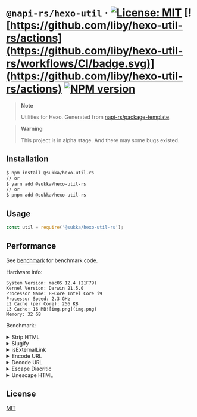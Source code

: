 # `@napi-rs/hexo-util` · [![License: MIT](https://img.shields.io/badge/License-MIT-blue.svg)](https://opensource.org/licenses/MIT) [![https://github.com/liby/hexo-util-rs/actions](https://github.com/liby/hexo-util-rs/workflows/CI/badge.svg)](https://github.com/liby/hexo-util-rs/actions) [![NPM version](https://badge.fury.io/js/@sukka%2Fhexo-util-rs.svg)](https://www.npmjs.com/package/@sukka/hexo-util-rs)

> **Note**
> 
> Utilities for Hexo.
> Generated from [napi-rs/package-template](https://github.com/napi-rs/package-template).

> **Warning**
> 
> This project is in alpha stage. And there may some bugs existed.

## Installation

``` bash
$ npm install @sukka/hexo-util-rs
// or
$ yarn add @sukka/hexo-util-rs
// or
$ pnpm add @sukka/hexo-util-rs
```

## Usage

``` js
const util = require('@sukka/hexo-util-rs');
```

## Performance

See [benchmark](https://github.com/liby/hexo-util-rs/tree/main/benchmark) for benchmark code.

Hardware info:
```
System Version: macOS 12.4 (21F79)
Kernel Version: Darwin 21.5.0
Processor Name: 8-Core Intel Core i9
Processor Speed: 2.3 GHz
L2 Cache (per Core): 256 KB
L3 Cache: 16 MB![img.png](img.png)
Memory: 32 GB
```

Benchmark:

<details>
<summary>Strip HTML</summary>

```
❯ yarn bench
Running "mini fixture" suite...
Progress: 100%

  hexo-util-rs-buffer:
    1 343 399 ops/s, ±0.55%   | 12.9% slower

  hexo-util-rs:
    1 542 449 ops/s, ±0.44%   | fastest

  hexo-util:
    933 979 ops/s, ±1.30%     | 39.45% slower

  striptags:
    466 526 ops/s, ±1.55%     | 69.75% slower

  string-strip-html:
    13 805 ops/s, ±11.48%      | slowest, 99.1% slower

Finished 5 cases!
  Fastest: hexo-util-rs
  Slowest: string-strip-html
Running "large fixture" suite...
Progress: 100%

  hexo-util-rs-buffer:
    816 ops/s, ±2.62%   | fastest

  hexo-util-rs:
    631 ops/s, ±3.68%   | 22.67% slower

  hexo-util:
    285 ops/s, ±4.13%   | 65.07% slower

  striptags:
    141 ops/s, ±1.45%   | 82.72% slower

  string-strip-html:
    7 ops/s, ±8.74%     | slowest, 99.14% slower

Finished 5 cases!
  Fastest: hexo-util-rs-buffer
  Slowest: string-strip-html
```
</details>


<details>
<summary>Slugify</summary>

```
❯ yarn bench
Running "slugify and escape diacritic" suite...
Progress: 100%

  hexo-util-rs:
    1 104 153 ops/s, ±0.30%   | fastest

  hexo-util:
    255 709 ops/s, ±0.61%     | slowest, 76.84% slower

Finished 2 cases!
  Fastest: hexo-util-rs
  Slowest: hexo-util
```
</details>


<details>
<summary>isExternalLink</summary>

```
❯ yarn bench
Running "Internal absolute url" suite...
Progress: 50%

  hexo-util-rs:
    1 038 833 ops/s, ±0.37% 
Progress: 100%

  hexo-util-rs:
    1 038 833 ops/s, ±0.37%   | fastest

  hexo-util:
    214 596 ops/s, ±0.30%     | slowest, 79.34% slower

Finished 2 cases!
  Fastest: hexo-util-rs
  Slowest: hexo-util
Running "External absolute url" suite...
Progress: 50%

  hexo-util-rs:
    953 787 ops/s, ±0.41% 
Progress: 100%

  hexo-util-rs:
    953 787 ops/s, ±0.41%   | fastest

  hexo-util:
    203 306 ops/s, ±0.45%   | slowest, 78.68% slower

Finished 2 cases!
  Fastest: hexo-util-rs
  Slowest: hexo-util
Running "Relative absolute url" suite...
Progress: 50%

  hexo-util-rs:
    42 956 520 ops/s, ±0.87% 
Progress: 100%

  hexo-util-rs:
    42 956 520 ops/s, ±0.87%   | fastest

  hexo-util:
    18 071 147 ops/s, ±0.63%   | slowest, 57.93% slower

Finished 2 cases!
  Fastest: hexo-util-rs
  Slowest: hexo-util
```
</details>

<details>
<summary>Encode URL</summary>

```
❯ yarn bench
Running "Encode URL - auth" suite...
Progress: 50%

  hexo-util-rs:
    1 299 520 ops/s, ±0.86% 
Progress: 100%

  hexo-util-rs:
    1 299 520 ops/s, ±0.86%   | fastest

  hexo-util:
    255 364 ops/s, ±0.92%     | slowest, 80.35% slower

Finished 2 cases!
  Fastest: hexo-util-rs
  Slowest: hexo-util
Running "Encode URL - Internationalized domain name" suite...
Progress: 50%

  hexo-util-rs:
    599 196 ops/s, ±0.87% 
Progress: 100%

  hexo-util-rs:
    599 196 ops/s, ±0.87%   | fastest

  hexo-util:
    177 869 ops/s, ±1.89%   | slowest, 70.32% slower

Finished 2 cases!
  Fastest: hexo-util-rs
  Slowest: hexo-util
Running "Encode URL - path with unicode" suite...
Progress: 50%

  hexo-util-rs:
    1 348 834 ops/s, ±1.38% 
Progress: 100%

  hexo-util-rs:
    1 348 834 ops/s, ±1.38%   | fastest

  hexo-util:
    1 111 192 ops/s, ±7.06%   | slowest, 17.62% slower

Finished 2 cases!
  Fastest: hexo-util-rs
  Slowest: hexo-util
```
</details>

<details>
<summary>Decode URL</summary>

```
❯ yarn bench
Running "Decode URL - regular" suite...
Progress: 50%

  hexo-util-rs:
    1 632 744 ops/s, ±0.75% 
Progress: 100%

  hexo-util-rs:
    1 632 744 ops/s, ±0.75%   | fastest

  hexo-util:
    272 866 ops/s, ±1.70%     | slowest, 83.29% slower

Finished 2 cases!
  Fastest: hexo-util-rs
  Slowest: hexo-util
Running "Decode URL - path with space" suite...
Progress: 50%

  hexo-util-rs:
    2 630 212 ops/s, ±1.67% 
Progress: 100%

  hexo-util-rs:
    2 630 212 ops/s, ±1.67%   | fastest

  hexo-util:
    1 959 248 ops/s, ±0.72%   | slowest, 25.51% slower

Finished 2 cases!
  Fastest: hexo-util-rs
  Slowest: hexo-util
Running "Decode URL - space" suite...
Progress: 50%

  hexo-util-rs:
    1 228 376 ops/s, ±6.64% 
Progress: 100%

  hexo-util-rs:
    1 228 376 ops/s, ±6.64%   | fastest

  hexo-util:
    239 213 ops/s, ±1.72%     | slowest, 80.53% slower

Finished 2 cases!
  Fastest: hexo-util-rs
  Slowest: hexo-util
Running "Decode URL - hash and query" suite...
Progress: 50%

  hexo-util-rs:
    781 550 ops/s, ±1.90% 
Progress: 100%

  hexo-util-rs:
    781 550 ops/s, ±1.90%   | fastest

  hexo-util:
    166 420 ops/s, ±1.78%   | slowest, 78.71% slower

Finished 2 cases!
  Fastest: hexo-util-rs
  Slowest: hexo-util
Running "Decode URL - Internationalized domain name" suite...
Progress: 50%

  hexo-util-rs:
    492 862 ops/s, ±6.49% 
Progress: 100%

  hexo-util-rs:
    492 862 ops/s, ±6.49%   | fastest

  hexo-util:
    155 205 ops/s, ±1.46%   | slowest, 68.51% slower

Finished 2 cases!
  Fastest: hexo-util-rs
  Slowest: hexo-util
```
</details>


<details>
<summary>Escape Diacritic</summary>

```
❯ yarn bench
Running "default" suite...
Progress: 50%

  hexo-util-rs:
    4 152 262 ops/s, ±1.20% 
Progress: 100%

  hexo-util-rs:
    4 152 262 ops/s, ±1.20%   | fastest

  hexo-util:
    2 334 729 ops/s, ±1.62%   | slowest, 43.77% slower

Finished 2 cases!
  Fastest: hexo-util-rs
  Slowest: hexo-util
```
</details>

<details>
<summary>Unescape HTML</summary>

```
❯ yarn bench
Running "mini fixture" suite...
Progress: 33%

  hexo-util-rs-buffer:
    996 155 ops/s, ±1.41% 
Progress: 67%

  hexo-util-rs-buffer:
    996 155 ops/s, ±1.41% 

  hexo-util-rs:
    1 188 802 ops/s, ±0.36% 
Progress: 100%

  hexo-util-rs-buffer:
    996 155 ops/s, ±1.41%     | 16.21% slower

  hexo-util-rs:
    1 188 802 ops/s, ±0.36%   | fastest

  hexo-util:
    677 794 ops/s, ±0.37%     | slowest, 42.99% slower

Finished 3 cases!
  Fastest: hexo-util-rs
  Slowest: hexo-util
Running "large fixture" suite...
Progress: 33%

  hexo-util-rs-buffer:
    30 402 ops/s, ±0.64% 
Progress: 67%

  hexo-util-rs-buffer:
    30 402 ops/s, ±0.64% 

  hexo-util-rs:
    27 585 ops/s, ±1.81% 
Progress: 100%

  hexo-util-rs-buffer:
    30 402 ops/s, ±0.64%   | fastest

  hexo-util-rs:
    27 585 ops/s, ±1.81%   | 9.27% slower

  hexo-util:
    15 185 ops/s, ±0.58%   | slowest, 50.05% slower

Finished 3 cases!
  Fastest: hexo-util-rs-buffer
  Slowest: hexo-util
```
</details>

## License
[MIT](https://github.com/liby/hexo-util-rs/blob/main/LICENSE)
